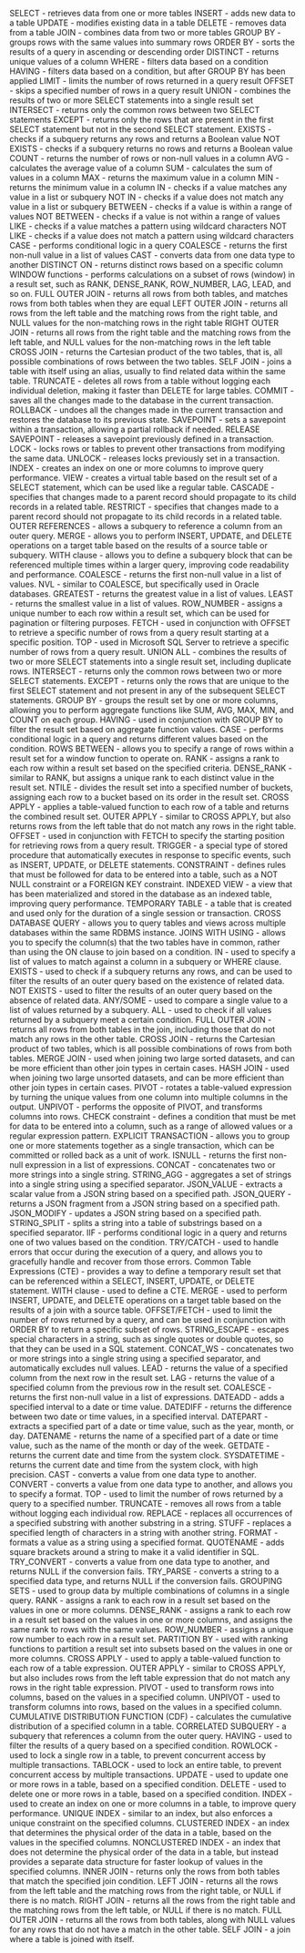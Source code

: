 SELECT - retrieves data from one or more tables
INSERT - adds new data to a table
UPDATE - modifies existing data in a table
DELETE - removes data from a table
JOIN - combines data from two or more tables
GROUP BY - groups rows with the same values into summary rows
ORDER BY - sorts the results of a query in ascending or descending order
DISTINCT - returns unique values of a column
WHERE - filters data based on a condition
HAVING - filters data based on a condition, but after GROUP BY has been applied
LIMIT - limits the number of rows returned in a query result
OFFSET - skips a specified number of rows in a query result
UNION - combines the results of two or more SELECT statements into a single result set
INTERSECT - returns only the common rows between two SELECT statements
EXCEPT - returns only the rows that are present in the first SELECT statement but not in the second SELECT statement.
EXISTS - checks if a subquery returns any rows and returns a Boolean value
NOT EXISTS - checks if a subquery returns no rows and returns a Boolean value
COUNT - returns the number of rows or non-null values in a column
AVG - calculates the average value of a column
SUM - calculates the sum of values in a column
MAX - returns the maximum value in a column
MIN - returns the minimum value in a column
IN - checks if a value matches any value in a list or subquery
NOT IN - checks if a value does not match any value in a list or subquery
BETWEEN - checks if a value is within a range of values
NOT BETWEEN - checks if a value is not within a range of values
LIKE - checks if a value matches a pattern using wildcard characters
NOT LIKE - checks if a value does not match a pattern using wildcard characters
CASE - performs conditional logic in a query
COALESCE - returns the first non-null value in a list of values
CAST - converts data from one data type to another
DISTINCT ON - returns distinct rows based on a specific column
WINDOW functions - performs calculations on a subset of rows (window) in a result set, such as RANK, DENSE_RANK, ROW_NUMBER, LAG, LEAD, and so on.
FULL OUTER JOIN - returns all rows from both tables, and matches rows from both tables when they are equal
LEFT OUTER JOIN - returns all rows from the left table and the matching rows from the right table, and NULL values for the non-matching rows in the right table
RIGHT OUTER JOIN - returns all rows from the right table and the matching rows from the left table, and NULL values for the non-matching rows in the left table
CROSS JOIN - returns the Cartesian product of the two tables, that is, all possible combinations of rows between the two tables.
SELF JOIN - joins a table with itself using an alias, usually to find related data within the same table.
TRUNCATE - deletes all rows from a table without logging each individual deletion, making it faster than DELETE for large tables.
COMMIT - saves all the changes made to the database in the current transaction.
ROLLBACK - undoes all the changes made in the current transaction and restores the database to its previous state.
SAVEPOINT - sets a savepoint within a transaction, allowing a partial rollback if needed.
RELEASE SAVEPOINT - releases a savepoint previously defined in a transaction.
LOCK - locks rows or tables to prevent other transactions from modifying the same data.
UNLOCK - releases locks previously set in a transaction.
INDEX - creates an index on one or more columns to improve query performance.
VIEW - creates a virtual table based on the result set of a SELECT statement, which can be used like a regular table.
CASCADE - specifies that changes made to a parent record should propagate to its child records in a related table.
RESTRICT - specifies that changes made to a parent record should not propagate to its child records in a related table.
OUTER REFERENCES - allows a subquery to reference a column from an outer query.
MERGE - allows you to perform INSERT, UPDATE, and DELETE operations on a target table based on the results of a source table or subquery.
WITH clause - allows you to define a subquery block that can be referenced multiple times within a larger query, improving code readability and performance.
COALESCE - returns the first non-null value in a list of values.
NVL - similar to COALESCE, but specifically used in Oracle databases.
GREATEST - returns the greatest value in a list of values.
LEAST - returns the smallest value in a list of values.
ROW_NUMBER - assigns a unique number to each row within a result set, which can be used for pagination or filtering purposes.
FETCH - used in conjunction with OFFSET to retrieve a specific number of rows from a query result starting at a specific position.
TOP - used in Microsoft SQL Server to retrieve a specific number of rows from a query result.
UNION ALL - combines the results of two or more SELECT statements into a single result set, including duplicate rows.
INTERSECT - returns only the common rows between two or more SELECT statements.
EXCEPT - returns only the rows that are unique to the first SELECT statement and not present in any of the subsequent SELECT statements.
GROUP BY - groups the result set by one or more columns, allowing you to perform aggregate functions like SUM, AVG, MAX, MIN, and COUNT on each group.
HAVING - used in conjunction with GROUP BY to filter the result set based on aggregate function values.
CASE - performs conditional logic in a query and returns different values based on the condition.
ROWS BETWEEN - allows you to specify a range of rows within a result set for a window function to operate on.
RANK - assigns a rank to each row within a result set based on the specified criteria.
DENSE_RANK - similar to RANK, but assigns a unique rank to each distinct value in the result set.
NTILE - divides the result set into a specified number of buckets, assigning each row to a bucket based on its order in the result set.
CROSS APPLY - applies a table-valued function to each row of a table and returns the combined result set.
OUTER APPLY - similar to CROSS APPLY, but also returns rows from the left table that do not match any rows in the right table.
OFFSET - used in conjunction with FETCH to specify the starting position for retrieving rows from a query result.
TRIGGER - a special type of stored procedure that automatically executes in response to specific events, such as INSERT, UPDATE, or DELETE statements.
CONSTRAINT - defines rules that must be followed for data to be entered into a table, such as a NOT NULL constraint or a FOREIGN KEY constraint.
INDEXED VIEW - a view that has been materialized and stored in the database as an indexed table, improving query performance.
TEMPORARY TABLE - a table that is created and used only for the duration of a single session or transaction.
CROSS DATABASE QUERY - allows you to query tables and views across multiple databases within the same RDBMS instance.
JOINS WITH USING - allows you to specify the column(s) that the two tables have in common, rather than using the ON clause to join based on a condition.
IN - used to specify a list of values to match against a column in a subquery or WHERE clause.
EXISTS - used to check if a subquery returns any rows, and can be used to filter the results of an outer query based on the existence of related data.
NOT EXISTS - used to filter the results of an outer query based on the absence of related data.
ANY/SOME - used to compare a single value to a list of values returned by a subquery.
ALL - used to check if all values returned by a subquery meet a certain condition.
FULL OUTER JOIN - returns all rows from both tables in the join, including those that do not match any rows in the other table.
CROSS JOIN - returns the Cartesian product of two tables, which is all possible combinations of rows from both tables.
MERGE JOIN - used when joining two large sorted datasets, and can be more efficient than other join types in certain cases.
HASH JOIN - used when joining two large unsorted datasets, and can be more efficient than other join types in certain cases.
PIVOT - rotates a table-valued expression by turning the unique values from one column into multiple columns in the output.
UNPIVOT - performs the opposite of PIVOT, and transforms columns into rows.
CHECK constraint - defines a condition that must be met for data to be entered into a column, such as a range of allowed values or a regular expression pattern.
EXPLICIT TRANSACTION - allows you to group one or more statements together as a single transaction, which can be committed or rolled back as a unit of work.
ISNULL - returns the first non-null expression in a list of expressions.
CONCAT - concatenates two or more strings into a single string.
STRING_AGG - aggregates a set of strings into a single string using a specified separator.
JSON_VALUE - extracts a scalar value from a JSON string based on a specified path.
JSON_QUERY - returns a JSON fragment from a JSON string based on a specified path.
JSON_MODIFY - updates a JSON string based on a specified path.
STRING_SPLIT - splits a string into a table of substrings based on a specified separator.
IIF - performs conditional logic in a query and returns one of two values based on the condition.
TRY/CATCH - used to handle errors that occur during the execution of a query, and allows you to gracefully handle and recover from those errors.
Common Table Expressions (CTE) - provides a way to define a temporary result set that can be referenced within a SELECT, INSERT, UPDATE, or DELETE statement.
WITH clause - used to define a CTE.
MERGE - used to perform INSERT, UPDATE, and DELETE operations on a target table based on the results of a join with a source table.
OFFSET/FETCH - used to limit the number of rows returned by a query, and can be used in conjunction with ORDER BY to return a specific subset of rows.
STRING_ESCAPE - escapes special characters in a string, such as single quotes or double quotes, so that they can be used in a SQL statement.
CONCAT_WS - concatenates two or more strings into a single string using a specified separator, and automatically excludes null values.
LEAD - returns the value of a specified column from the next row in the result set.
LAG - returns the value of a specified column from the previous row in the result set.
COALESCE - returns the first non-null value in a list of expressions.
DATEADD - adds a specified interval to a date or time value.
DATEDIFF - returns the difference between two date or time values, in a specified interval.
DATEPART - extracts a specified part of a date or time value, such as the year, month, or day.
DATENAME - returns the name of a specified part of a date or time value, such as the name of the month or day of the week.
GETDATE - returns the current date and time from the system clock.
SYSDATETIME - returns the current date and time from the system clock, with high precision.
CAST - converts a value from one data type to another.
CONVERT - converts a value from one data type to another, and allows you to specify a format.
TOP - used to limit the number of rows returned by a query to a specified number.
TRUNCATE - removes all rows from a table without logging each individual row.
REPLACE - replaces all occurrences of a specified substring with another substring in a string.
STUFF - replaces a specified length of characters in a string with another string.
FORMAT - formats a value as a string using a specified format.
QUOTENAME - adds square brackets around a string to make it a valid identifier in SQL.
TRY_CONVERT - converts a value from one data type to another, and returns NULL if the conversion fails.
TRY_PARSE - converts a string to a specified data type, and returns NULL if the conversion fails.
GROUPING SETS - used to group data by multiple combinations of columns in a single query.
RANK - assigns a rank to each row in a result set based on the values in one or more columns.
DENSE_RANK - assigns a rank to each row in a result set based on the values in one or more columns, and assigns the same rank to rows with the same values.
ROW_NUMBER - assigns a unique row number to each row in a result set.
PARTITION BY - used with ranking functions to partition a result set into subsets based on the values in one or more columns.
CROSS APPLY - used to apply a table-valued function to each row of a table expression.
OUTER APPLY - similar to CROSS APPLY, but also includes rows from the left table expression that do not match any rows in the right table expression.
PIVOT - used to transform rows into columns, based on the values in a specified column.
UNPIVOT - used to transform columns into rows, based on the values in a specified column.
CUMULATIVE DISTRIBUTION FUNCTION (CDF) - calculates the cumulative distribution of a specified column in a table.
CORRELATED SUBQUERY - a subquery that references a column from the outer query.
HAVING - used to filter the results of a query based on a specified condition.
ROWLOCK - used to lock a single row in a table, to prevent concurrent access by multiple transactions.
TABLOCK - used to lock an entire table, to prevent concurrent access by multiple transactions.
UPDATE - used to update one or more rows in a table, based on a specified condition.
DELETE - used to delete one or more rows in a table, based on a specified condition.
INDEX - used to create an index on one or more columns in a table, to improve query performance.
UNIQUE INDEX - similar to an index, but also enforces a unique constraint on the specified columns.
CLUSTERED INDEX - an index that determines the physical order of the data in a table, based on the values in the specified columns.
NONCLUSTERED INDEX - an index that does not determine the physical order of the data in a table, but instead provides a separate data structure for faster lookup of values in the specified columns.
INNER JOIN - returns only the rows from both tables that match the specified join condition.
LEFT JOIN - returns all the rows from the left table and the matching rows from the right table, or NULL if there is no match.
RIGHT JOIN - returns all the rows from the right table and the matching rows from the left table, or NULL if there is no match.
FULL OUTER JOIN - returns all the rows from both tables, along with NULL values for any rows that do not have a match in the other table.
SELF JOIN - a join where a table is joined with itself.